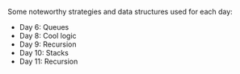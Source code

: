 Some noteworthy strategies and data structures used for each day:
- Day 6: Queues
- Day 8: Cool logic
- Day 9: Recursion
- Day 10: Stacks
- Day 11: Recursion